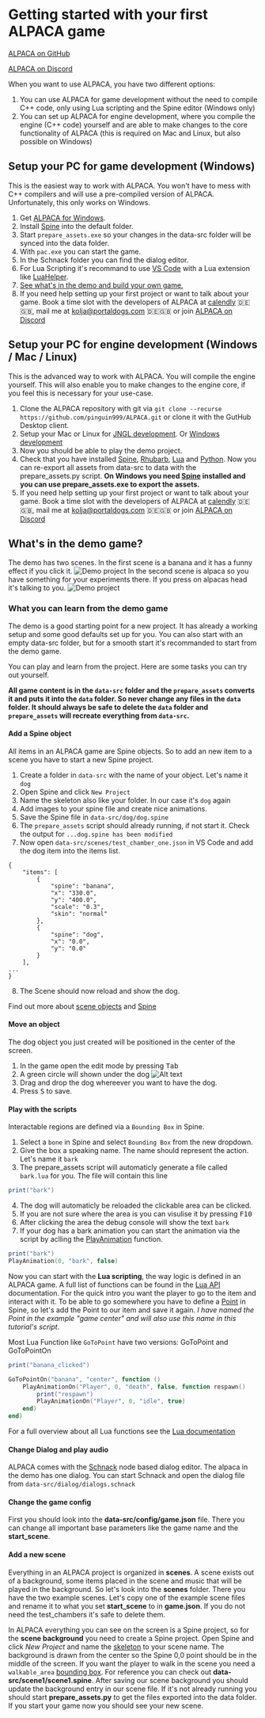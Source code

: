 # Getting started with your first ALPACA game

[ALPACA on GitHub](https://github.com/pinguin999/ALPACA)

[ALPACA on Discord](https://discord.gg/zWdnq6UJ79)

When you want to use ALPACA, you have two different options:

1. You can use ALPACA for game development without the need to compile C++ code,
   only using Lua scripting and the Spine editor (Windows only)
2. You can set up ALPACA for engine development, where you compile the engine (C++ code)
   yourself and are able to make changes to the core functionality of ALPACA
   (this is required on Mac and Linux, but also possible on Windows)

## Setup your PC for game development (Windows)

This is the easiest way to work with ALPACA. You won't have to mess with C++ compilers
and will use a pre-compiled version of ALPACA. Unfortunately, this only works on Windows.

1. Get [ALPACA for Windows](https://alpaca-engine.de/alpaca_engine.zip).
2. Install [Spine](https://esotericsoftware.com/) into the default folder.
3. Start `prepare_assets.exe` so your changes in the data-src folder will be synced into the data folder.
4. With `pac.exe` you can start the game.
5. In the Schnack folder you can find the dialog editor.
6. For Lua Scripting it's recommand to use [VS Code](https://code.visualstudio.com/) with a Lua extension like [LuaHelper](https://marketplace.visualstudio.com/items?itemName=yinfei.luahelper).
7. [See what's in the demo and build your own game.](#whats-in-the-demo-game)
8. If you need help setting up your first project or want to talk about your game.
Book a time slot with the developers of ALPACA at [calendly](https://calendly.com/pinguin999/pac-indie-game-development) 🇩🇪🇬🇧, mail me at [kolja@portaldogs.com](mailto:kolja@portaldogs.com) 🇩🇪🇬🇧 or join [ALPACA on Discord](https://discord.gg/zWdnq6UJ79)

## Setup your PC for engine development (Windows / Mac / Linux)

This is the advanced way to work with ALPACA. You will compile the engine yourself.
This will also enable you to make changes to the engine core, if you feel this is
necessary for your use-case.

1. Clone the ALPACA repository with git via `git clone --recurse https://github.com/pinguin999/ALPACA.git` or clone it with the GutHub Desktop client.
2. Setup your Mac or Linux for [JNGL development](https://github.com/jhasse/jngl). Or [Windows development](https://github.com/jhasse/jngl-starter)
3. Now you should be able to play the demo project.
4. Check that you have installed [Spine](http://de.esotericsoftware.com/), [Rhubarb](https://github.com/DanielSWolf/rhubarb-lip-sync/releases), [Lua](https://github.com/rjpcomputing/luaforwindows) and [Python](https://www.python.org/downloads/). Now you can re-export all assets from data-src to data with the prepare_assets.py script. **On Windows you need [Spine](http://de.esotericsoftware.com/) installed and you can use prepare_assets.exe to export the assets.**
5. If you need help setting up your first project or want to talk about your game.
Book a time slot with the developers of ALPACA at [calendly](https://calendly.com/pinguin999/pac-indie-game-development) 🇩🇪🇬🇧, mail me at [kolja@portaldogs.com](mailto:kolja@portaldogs.com) 🇩🇪🇬🇧 or join [ALPACA on Discord](https://discord.gg/zWdnq6UJ79)

## What's in the demo game?

The demo has two scenes. In the first scene is a banana and it has a funny effect if you click it.
![Demo project](test_chamber_one.gif)
In the second scene is alpaca so you have something for your experiments there. If you press on alpacas head it's talking to you.
![Demo project](test_chamber_two.gif)

### What you can learn from the demo game

The demo is a good starting point for a new project. It has already a working setup and
some good defaults set up for you. You can also start with an empty data-src folder, but for a
smooth start it's recommanded to start from the demo game.

You can play and learn from the project. Here are some tasks you can try out yourself.

**All game content is in the `data-src` folder and the `prepare_assets` converts it and puts it into the `data` folder. So never change any files in the `data` folder. It should always be safe to delete the `data` folder and `prepare_assets` will recreate everything from `data-src`.**

#### Add a Spine object

All items in an ALPACA game are Spine objects. So to add an new item to a scene you have to start a new Spine project.

1. Create a folder in `data-src` with the name of your object. Let's name it `dog`
2. Open Spine and click `New Project`
3. Name the skeleton also like your folder. In our case it's `dog` again
4. Add images to your spine file and create nice animations.
5. Save the Spine file in `data-src/dog/dog.spine`
6. The `prepare_assets` script should already running, if not start it. Check the output for `...dog.spine has been modified`
7. Now open `data-src/scenes/test_chamber_one.json` in VS Code and add the dog item into the items list.

```josn
{
    "items": [
        {
            "spine": "banana",
            "x": "330.0",
            "y": "400.0",
            "scale": "0.3",
            "skin": "normal"
        },
        {
            "spine": "dog",
            "x": "0.0",
            "y": "0.0"
        }
    ],
...
}
```

8. The Scene should now reload and show the dog.

Find out more about [scene objects](scene.md) and [Spine](spine.md)

#### Move an object

The dog object you just created will be positioned in the center of the screen.

1. In the game open the edit mode by pressing <kbd>Tab</kbd>
2. A green circle will shown under the dog
![Alt text](move-item.gif)
3. Drag and drop the dog whereever you want to have the dog.
4. Press <kbd>S</kbd> to save.

#### Play with the scripts

Interactable regions are defined via a `Bounding Box` in Spine.

1. Select a `bone` in Spine and select `Bounding Box` from the new dropdown.
2. Give the box a speaking name. The name should represent the action. Let's name it `bark`
3. The prepare_assets script will automaticly generate a file called `bark.lua` for you. The file will contain this line

```lua
print("bark")
```

4. The dog will automaticly be reloaded the clickable area can be clicked.
5. If you are not sure where the area is you can visulise it by pressing <kbd>F10</kbd>
6. After clicking the area the debug console will show the text `bark`
7. If your dog has a bark animation you can start the animation via the script by aclling the [PlayAnimation](https://alpaca-engine.de/lua/#PlayAnimation) function.

```lua
print("bark")
PlayAnimation(0, "bark", false)
```

Now you can start with the **Lua scripting**, the way logic is defined in an ALPACA game. A full list of functions can be found in the [Lua API](lua.md) documentation. For the quick intro you want the player to go to the item and interact with it. To be able to go somewhere you have to define a [Point](http://esotericsoftware.com/spine-points) in Spine, so let's add the Point to our item and save it again. *I have named the Point in the example "game center" and will also use this name in this tutorial's script*.

Most Lua Function like `GoToPoint` have two versions: GoToPoint and GoToPointOn

```lua
print("banana_clicked")

GoToPointOn("banana", "center", function ()
    PlayAnimationOn("Player", 0, "death", false, function respawn()
        print("respawn")
        PlayAnimationOn("Player", 0, "idle", true)
    end)
end)
```

For a full overview about all Lua functions see the [Lua documentation](lua.md)

#### Change Dialog and play audio

ALPACA comes with the [Schnack](https://pac4.gitlab.io/schnack-website/) node based dialog editor. The alpaca in the demo has one dialog. You can start Schnack and open the dialog file from `data-src/dialog/dialogs.schnack`

#### Change the game config

First you should look into the **data-src/config/game.json** file. There you can change all important base parameters like the game name and the **start_scene**.

#### Add a new scene

Everything in an ALPACA project is organized in **scenes**. A scene exists out of a background, some items placed in the scene and music that will be played in the background. So let's look into the  **scenes** folder. There you have the two example scenes. Let's copy one of the example scene files and rename it to what you set **start_scene** to in **game.json**. If you do not need the test_chambers it's safe to delete them.

In ALPACA everything you can see on the screen is a Spine project, so for the **scene background** you need to create a Spine project. Open Spine and click *New Project* and name the [skeleton](http://esotericsoftware.com/spine-skeletons#Skeletons) to your scene name. The background is drawn from the center so the Spine 0,0 point should be in the middle of the screen. If you want the player to walk in the scene you need a `walkable_area` [bounding box](http://esotericsoftware.com/spine-bounding-boxes). For reference you can check out **data-src/scene1/scene1.spine**. After saving our scene background you should update the background entry in our scene file. If it's not already running you should start **prepare_assets.py** to get the files exported into the data folder. If you start your game now you should see your new scene.

